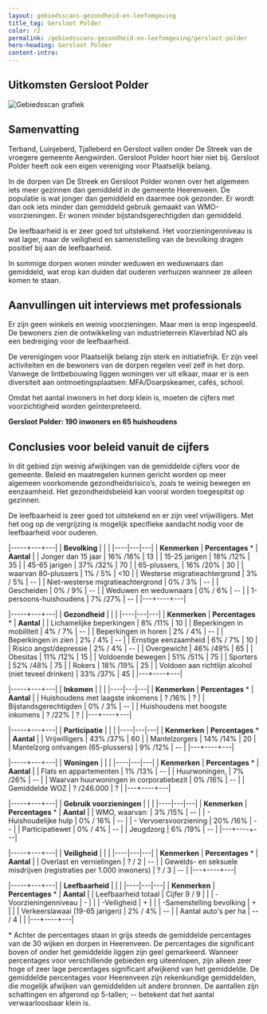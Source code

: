 ```yaml
---
layout: gebiedsscans-gezondheid-en-leefomgeving
title_tag: Gersloot Polder
color: r2
permalink: /gebiedsscans-gezondheid-en-leefomgeving/gersloot-polder
hero-heading: Gersloot Polder
content-intro:
---
```

## Uitkomsten Gersloot Polder

![Gebiedsscan grafiek](/uploads/Grafieken_Gebiedsscans_Dorpen-06.png)

## Samenvatting
Terband, Luinjeberd, Tjalleberd en Gersloot vallen onder De Streek van de vroegere gemeente Aengwirden. Gersloot Polder hoort hier niet bij. Gersloot Polder heeft ook een eigen vereniging voor Plaatselijk belang.

In de dorpen van De Streek en Gersloot Polder wonen over het algemeen iets meer gezinnen dan gemiddeld in de gemeente Heerenveen. De populatie  is wat jonger dan gemiddeld en daarmee ook gezonder. Er wordt dan ook iets minder dan gemiddeld gebruik gemaakt van WMO-voorzieningen. Er wonen minder bijstandsgerechtigden dan gemiddeld.

De leefbaarheid is er zeer goed tot uitstekend. Het voorzieningenniveau is wat lager, maar de veiligheid en samenstelling van de bevolking dragen positief bij aan de leefbaarheid.

In sommige dorpen wonen minder weduwen en weduwnaars dan gemiddeld, wat erop kan duiden dat ouderen verhuizen wanneer ze alleen komen te staan.

## Aanvullingen uit interviews met professionals
Er zijn geen winkels en weinig voorzieningen. Maar men is erop ingespeeld. De bewoners zien de ontwikkeling van industrieterrein Klaverblad NO als een bedreiging voor de leefbaarheid.

De verenigingen voor Plaatselijk belang zijn sterk en initiatiefrijk. Er zijn veel activiteiten en de bewoners van de dorpen regelen veel zelf in het dorp. Vanwege de lintbebouwing liggen woningen ver uit elkaar, maar er is een diversiteit aan ontmoetingsplaatsen: MFA/Doarpskeamer, cafés, school.

Omdat het aantal inwoners in het dorp klein is, moeten de cijfers met voorzichtigheid worden geïnterpreteerd.

**Gersloot Polder: 190 inwoners en 65 huishoudens**

## Conclusies voor beleid vanuit de cijfers
In dit gebied zijn weinig afwijkingen van de gemiddelde cijfers voor de gemeente. Beleid en maatregelen kunnen gericht worden op meer algemeen voorkomende gezondheidsrisico’s, zoals te weinig bewegen en eenzaamheid. Het gezondheidsbeleid kan vooral worden toegespitst  op gezinnen.

De leefbaarheid is zeer goed tot uitstekend en er zijn veel vrijwilligers. Met het oog op de vergrijzing is mogelijk specifieke aandacht nodig voor de leefbaarheid voor ouderen.

|-----+---+---|
|  **Bevolking**  |  |    |
|----|---|---|
| **Kenmerken**  | **Percentages** * | **Aantal** |
| Jonger dan 15 jaar                                  | 16% /16% | 13 |
| 15-25 jarigen                                       | 18% /12% | 35 |
| 45-65 jarigen                                       | 37% /32% | 70 |
| 65-plussers,                                        | 16% /20% | 30 |
| waarvan 80-plussers                                 | 1% / 5% | <10 |
| Westerse migratieachtergrond                        | 3% / 5% | -- |
| Niet-westerse migratieachtergrond                   | 0% / 3% | -- |
| Gescheiden                                          | 0% / 9% | -- |
| Weduwen en weduwnaars                               | 0% / 6% | -- |
| 1-persoons-huishoudens                              | 7% /27% | -- |
|---+----+---|

|-----+---+---|
| **Gezondheid** |     |     |
|----|---|---|
| **Kenmerken** | **Percentages** * | **Aantal** |
| Lichamelijke beperkingen                            |  8% /11%    |  10   |
| Beperkingen in mobiliteit                           |  4% / 7%   |  --   |
| Beperkingen in horen                                |  2% / 4%   |  --   |
| Beperkingen in zien                                 |  2% / 4%   |  --   |
| Ernstige eenzaamheid                                |  6% / 7%   |  10   |
| Risico angst/depressie                              |  2% / 4%   |  --   |
| Overgewicht                                         |  46% /49%   |  65   |
| Obesitas                                            |  11% /12%   |  15   |
| Voldoende bewegen                                   |  51% /51%   |  75   |
| Sporters                                            |  52% /48%   |  75   |
| Rokers                                              |  18% /19%   |  25   |
| Voldoen aan richtlijn alcohol (niet teveel drinken) |  33% /37%   |  45   |
|---+----+---|

|-----+---+---|
| **Inkomen** |     |     |
|----|---|---|
| **Kenmerken**    | **Percentages** * | **Aantal** |
| Huishoudens met laagste inkomens                    |  ? /16%      |   ?      |
| Bijstandsgerechtigden                               |  0% / 3%      |   --      |
| Huishoudens met hoogste inkomens                    |  ? /22%      |   ?      |
|---+----+---|

|-----+---+---|
| **Participatie** |     |     |
|----|---|---|
| **Kenmerken**  | **Percentages** * | **Aantal** |
| Vrijwilligers                                       |  43% /37%     |   60      |
| Mantelzorgers                                       |  14% /14%     |   20      |
| Mantelzorg ontvangen (65-plussers)                  |  9% /12%     |   --      |
|---+----+---|

|-----+---+---|
| **Woningen** |     |     |
|----|---|---|
| **Kenmerken** | **Percentages** * | **Aantal** |
| Flats en appartementen                              | 1% /13% |  -- |
| Huurwoningen,                                       | 7% /26% |  -- |
| Waarvan huurwoningen in corporatiebezit             | 0% /16% |  -- |
| Gemiddelde WOZ                                      | ? /246.000 |  ?     |
|---+----+---|

|-----+---+---|
| **Gebruik voorzieningen** |     |     |
|----|---|---|
| **Kenmerken** | **Percentages** * | **Aantal** |
| WMO, waarvan:                                       | 3% /15% | -- |
| - Huishoudelijke hulp                               | 0% / 16% | -- |
| - Vervoersvoorziening                               | 20% /16% | -- |
| Participatiewet                                     | 0% / 4% | -- |
| Jeugdzorg                                           | 6% /19% | -- |
|---+----+---|

|-----+---+---|
| **Veiligheid** |     |     |
|----|---|---|
| **Kenmerken** | **Percentages** * | **Aantal** |
| Overlast en vernielingen                                           | ? / 2 | -- |
| Gewelds- en seksuele misdrijven (registraties per 1.000 inwoners)  | ? / 3 | -- |
|---+----+---|

|-----+---+---|
| **Leefbaarheid** |     |     |
|----|---|---|
| **Kenmerken** | **Percentages** * | **Aantal** |
| Leefbaarheid totaal                                | Cijfer 9 / 9 |                     |
| -Voorzieningenniveau                               | - |                     |
| -Veiligheid                                        | + |                     |
| -Samenstelling bevolking                           | + |                     |
| Verkeerslawaai (19-65 jarigen)                     | 2% / 4% |       --              |
| Aantal auto's per ha                               | -- / 4 |                     |
|---+----+---|

\* Achter de percentages staan in grijs steeds de gemiddelde percentages van de 30 wijken en dorpen in Heerenveen. De percentages die significant boven of onder het gemiddelde liggen zijn geel gemarkeerd. Wanneer percentages voor verschillende gebieden erg uiteenlopen, zijn alleen zeer hoge of zeer lage percentages significant afwijkend van het gemiddelde. De gemiddelde percentages voor Heerenveen zijn rekenkundige gemiddelden, die mogelijk afwijken van gemiddelden uit andere bronnen. De aantallen zijn schattingen en afgerond op 5-tallen; -- betekent dat het aantal verwaarloosbaar klein is.
